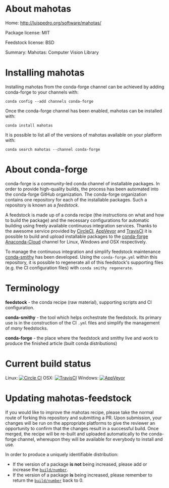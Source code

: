 About mahotas
=============

Home: http://luispedro.org/software/mahotas/

Package license: MIT

Feedstock license: BSD

Summary: Mahotas: Computer Vision Library



Installing mahotas
==================

Installing mahotas from the conda-forge channel can be achieved by adding conda-forge to your channels with:

```
conda config --add channels conda-forge
```

Once the conda-forge channel has been enabled, mahotas can be installed with:

```
conda install mahotas
```

It is possible to list all of the versions of mahotas available on your platform with:

```
conda search mahotas --channel conda-forge
```


About conda-forge
=================

conda-forge is a community-led conda channel of installable packages.
In order to provide high-quality builds, the process has been automated into the
conda-forge GitHub organization. The conda-forge organization contains one repository 
for each of the installable packages. Such a repository is known as a *feedstock*.

A feedstock is made up of a conda recipe (the instructions on what and how to build
the package) and the necessary configurations for automatic building using freely
available continuous integration services. Thanks to the awesome service provided by
[CircleCI](https://circleci.com/), [AppVeyor](http://www.appveyor.com/)
and [TravisCI](https://travis-ci.org/) it is possible to build and upload installable
packages to the [conda-forge](https://anaconda.org/conda-forge)
[Anaconda-Cloud](http://docs.anaconda.org/) channel for Linux, Windows and OSX respectively.

To manage the continuous integration and simplify feedstock maintenance
[conda-smithy](http://github.com/conda-forge/conda-smithy) has been developed.
Using the ``conda-forge.yml`` within this repository, it is possible to regenerate all of
this feedstock's supporting files (e.g. the CI configuration files) with ``conda smithy regenerate``.


Terminology
===========

**feedstock** - the conda recipe (raw material), supporting scripts and CI configuration.

**conda-smithy** - the tool which helps orchestrate the feedstock.
                   Its primary use is in the construction of the CI ``.yml`` files
                   and simplify the management of *many* feedstocks.

**conda-forge** - the place where the feedstock and smithy live and work to
                  produce the finished article (built conda distributions)

Current build status
====================
Linux: [![Circle CI](https://circleci.com/gh/conda-forge/mahotas-feedstock.svg?style=svg)](https://circleci.com/gh/conda-forge/mahotas-feedstock)
OSX: [![TravisCI](https://travis-ci.org/conda-forge/mahotas-feedstock.svg?branch=master)](https://travis-ci.org/conda-forge/mahotas-feedstock) 
Windows: [![AppVeyor](https://ci.appveyor.com/api/projects/status/github/conda-forge/mahotas-feedstock?svg=True)](https://ci.appveyor.com/project/conda-forge/mahotas-feedstock/branch/master)


Updating mahotas-feedstock
==========================

If you would like to improve the mahotas recipe, please take the normal
route of forking this repository and submitting a PR. Upon submission, your changes will
be run on the appropriate platforms to give the reviewer an opportunity to confirm that the
changes result in a successful build. Once merged, the recipe will be re-built and uploaded
automatically to the conda-forge channel, whereupon they will be available for everybody to
install and use.

In order to produce a uniquely identifiable distribution:
 * If the version of a package **is not** being increased, please add or increase
   the [``build/number``](http://conda.pydata.org/docs/building/meta-yaml.html#build-number-and-string). 
 * If the version of a package **is** being increased, please remember to return
   the [``build/number``](http://conda.pydata.org/docs/building/meta-yaml.html#build-number-and-string)
   back to 0.
